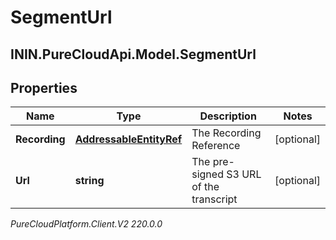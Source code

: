 # SegmentUrl

## ININ.PureCloudApi.Model.SegmentUrl

## Properties

|Name | Type | Description | Notes|
|------------ | ------------- | ------------- | -------------|
| **Recording** | [**AddressableEntityRef**](AddressableEntityRef) | The Recording Reference | [optional] |
| **Url** | **string** | The pre-signed S3 URL of the transcript | [optional] |



_PureCloudPlatform.Client.V2 220.0.0_
